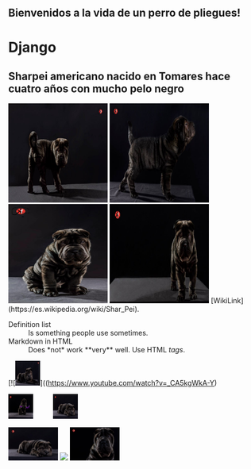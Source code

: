 ## Bienvenidos a la vida de un perro de pliegues!
# **Django**
## Sharpei americano nacido en Tomares hace cuatro años con mucho pelo negro
<img src="django1.jpg" alt="texto 2" width="200" height="200">
<img src="django2.jpg" alt="texto 2" width="200" height="200">
<img src="django3.jpg" alt="texto 2" width="200" height="200">
<img src="django4.jpg" alt="texto 2" width="200" height="200">
[WikiLink](https://es.wikipedia.org/wiki/Shar_Pei).

<dl>
  <dt>Definition list</dt>
  <dd>Is something people use sometimes.</dd>

  <dt>Markdown in HTML</dt>
  <dd>Does *not* work **very** well. Use HTML <em>tags</em>.</dd>
</dl>

[![<img src="django5.jpg" alt="texto 2" width="50" height="50">]((https://www.youtube.com/watch?v=_CA5kgWkA-Y)

<img src="django8.jpg" width="50" height="50"><img height="50" hspace="20"/><img src="django6.jpg" width="50" height="50">

<p float="left">
  <img src="django6.jpg" width="100" />
  <img src="django10.jpg" width="100" /> 
  <img src="django11.jpg" width="100" />
</p>

